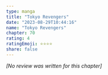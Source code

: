 ```yaml
---
type: manga
title: "Tokyo Revengers"
date: "2023-08-29T10:44:16"
name: "Tokyo Revengers"
chapter: 70
rating: 4
ratingEmoji: ⭐️⭐️⭐️⭐️
share: false
---
```


_[No review was written for this chapter]_
